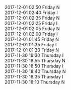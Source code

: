 2017-12-01 02:50 Friday  N  
2017-12-01 02:40 Friday  I  
2017-12-01 02:35 Friday  N  
2017-12-01 02:25 Friday  I  
2017-12-01 02:05 Friday  N  
2017-12-01 02:00 Friday  I  
2017-12-01 01:45 Friday  N  
2017-12-01 01:35 Friday  I  
2017-12-01 01:30 Friday  N  
2017-11-30 19:30 Thursday  I  
2017-11-30 18:55 Thursday  N  
2017-11-30 18:50 Thursday  I  
2017-11-30 18:40 Thursday  N  
2017-11-30 18:35 Thursday  I  
2017-11-30 18:10 Thursday  N  
